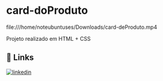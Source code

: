 # card-doProduto

file:///home/noteubuntuses/Downloads/card-deProduto.mp4

Projeto realizado em HTML + CSS

## 🔗 Links
[![linkedin](https://img.shields.io/badge/linkedin-0A66C2?style=for-the-badge&logo=linkedin&logoColor=white)](https://www.linkedin.com/in/andersonbuenos/)


